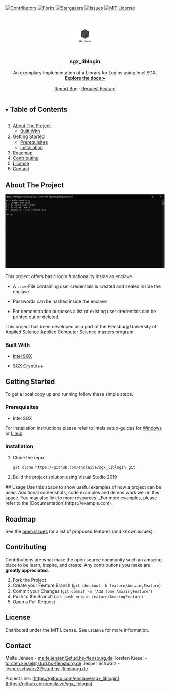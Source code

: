 <!-- PROJECT SHIELDS -->
<!--
*** I'm using markdown "reference style" links for readability.
*** Reference links are enclosed in brackets [ ] instead of parentheses ( ).
*** See the bottom of this document for the declaration of the reference variables
*** for contributors-url, forks-url, etc. This is an optional, concise syntax you may use.
*** https://www.markdownguide.org/basic-syntax/#reference-style-links
-->
[![Contributors][contributors-shield]][contributors-url]
[![Forks][forks-shield]][forks-url]
[![Stargazers][stars-shield]][stars-url]
[![Issues][issues-shield]][issues-url]
[![MIT License][license-shield]][license-url]



<!-- PROJECT LOGO -->
<br />
<p align="center">
  <a href="https://github.com/enclaive/sgx_liblogin">
    <img src="images/logo.png" alt="Logo" width="80" height="80">
  </a>

  <h3 align="center">sgx_liblogin</h3>

  <p align="center">
    An exemplary Implementation of a Library for Logins using Intel SGX.
    <br />
    <a href="https://github.com/enclaive/sgx_liblogin"><strong>Explore the docs »</strong></a>
    <br />
    <br /><!-- 
    <a href="https://github.com/enclaive/sgx_liblogin">View Demo</a>
    · -->
    <a href="https://github.com/enclaive/sgx_liblogin/issues">Report Bug</a>
    ·
    <a href="https://github.com/enclaive/sgx_liblogin/issues">Request Feature</a>
  </p>
</p>



<!-- TABLE OF CONTENTS -->
<details open="open">
  <summary><h2 style="display: inline-block">Table of Contents</h2></summary>
  <ol>
    <li>
      <a href="#about-the-project">About The Project</a>
      <ul>
        <li><a href="#built-with">Built With</a></li>
      </ul>
    </li>
    <li>
      <a href="#getting-started">Getting Started</a>
      <ul>
        <li><a href="#prerequisites">Prerequisites</a></li>
        <li><a href="#installation">Installation</a></li>
      </ul>
    </li>
    <!-- <li><a href="#usage">Usage</a></li> -->
    <li><a href="#roadmap">Roadmap</a></li>
    <li><a href="#contributing">Contributing</a></li>
    <li><a href="#license">License</a></li>
    <li><a href="#contact">Contact</a></li>
    <!-- <li><a href="#acknowledgements">Acknowledgements</a></li> -->
  </ol>
</details>

<!-- ABOUT THE PROJECT -->
## About The Project

[![Product Name Screen Shot][product-screenshot]](https://example.com)

This project offers basic login functionality inside an enclave.

* A ```.csv```-File containing user credentials is created and sealed inside the enclave

* Passwords can be hashed inside the enclave

* For demonstration purposes a list of existing user credentials can be printed out or deleted.

This project has been developed as a part of the Flensburg University of Applied Science Applied Computer Science masters program.

### Built With

* [Intel SGX](https://www.intel.com/content/www/us/en/architecture-and-technology/software-guard-extensions.html)

* [SGX Crypto++](https://github.com/enclaive/sgx_cryptopp)

<!-- GETTING STARTED -->
## Getting Started

To get a local copy up and running follow these simple steps.

### Prerequisites

- Intel SGX

For installation instructions please refer to Intels setup-guides for [Windows](https://software.intel.com/content/www/us/en/develop/articles/getting-started-with-sgx-sdk-for-windows.html) or [Linux](https://github.com/intel/linux-sgx#introduction)
### Installation

1. Clone the repo
   ```sh
   git clone https://github.com/enclaive/sgx_liblogin.git
   ```
2. Build the project solution using Visual Studio 2019



<!-- USAGE EXAMPLES -->
<!-->## Usage

Use this space to show useful examples of how a project can be used. Additional screenshots, code examples and demos work well in this space. You may also link to more resources.

_For more examples, please refer to the [Documentation](https://example.com)_



<!-- ROADMAP -->
## Roadmap

See the [open issues](https://github.com/enclaive/sgx_liblogin/issues) for a list of proposed features (and known issues).



<!-- CONTRIBUTING -->
## Contributing

Contributions are what make the open source community such an amazing place to be learn, inspire, and create. Any contributions you make are **greatly appreciated**.

1. Fork the Project
2. Create your Feature Branch (`git checkout -b feature/AmazingFeature`)
3. Commit your Changes (`git commit -m 'Add some AmazingFeature'`)
4. Push to the Branch (`git push origin feature/AmazingFeature`)
5. Open a Pull Request



<!-- LICENSE -->
## License

Distributed under the MIT License. See `LICENSE` for more information.



<!-- CONTACT -->
## Contact

Malte Jensen - malte.jensen@stud.hs-flensburg.de
Torsten Kiesel - torsten.kiesel@stud.hs-flensburg.de
Jesper Schwarz - jesper.schwarz2@stud.hs-flensburg.de

Project Link: [https://github.com/enclaive/sgx_liblogin](https://github.com/enclaive/sgx_liblogin)



<!-- ACKNOWLEDGEMENTS -->
<!-- ## Acknowledgements

* []()
* []()
* []()





<!-- MARKDOWN LINKS & IMAGES -->
<!-- https://www.markdownguide.org/basic-syntax/#reference-style-links -->
[contributors-shield]: https://img.shields.io/github/contributors/enclaive/sgx_liblogin.svg?style=for-the-badge
[contributors-url]: https://github.com/enclaive/sgx_liblogin/graphs/contributors
[forks-shield]: https://img.shields.io/github/forks/enclaive/repo.svg?style=for-the-badge
[forks-url]: https://github.com/enclaive/sgx_liblogin/network/members
[stars-shield]: https://img.shields.io/github/stars/enclaive/repo.svg?style=for-the-badge
[stars-url]: https://github.com/enclaive/sgx_liblogin/stargazers
[issues-shield]: https://img.shields.io/github/issues/enclaive/repo.svg?style=for-the-badge
[issues-url]: https://github.com/enclaive/sgx_liblogin/issues
[license-shield]: https://img.shields.io/github/license/enclaive/repo.svg?style=for-the-badge
[license-url]: https://github.com/enclaive/sgx_liblogin/blob/master/LICENSE.txt
[product-screenshot]: images/screenshot.png